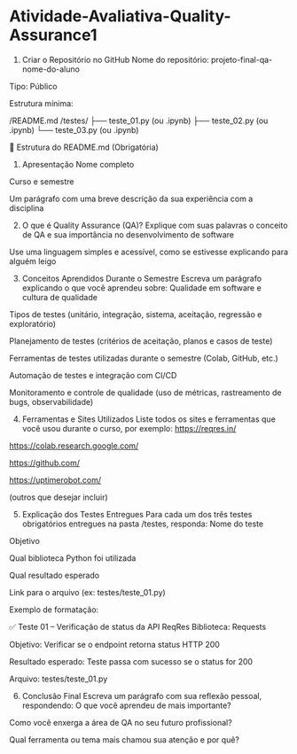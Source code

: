 # Atividade-Avaliativa-Quality-Assurance1

1. Criar o Repositório no GitHub
Nome do repositório: projeto-final-qa-nome-do-aluno


Tipo: Público


Estrutura mínima:

/README.md
/testes/
   ├── teste_01.py (ou .ipynb)
   ├── teste_02.py (ou .ipynb)
   └── teste_03.py (ou .ipynb)

📄 Estrutura do README.md (Obrigatória)
1. Apresentação
Nome completo


Curso e semestre


Um parágrafo com uma breve descrição da sua experiência com a disciplina


2. O que é Quality Assurance (QA)?
Explique com suas palavras o conceito de QA e sua importância no desenvolvimento de software


Use uma linguagem simples e acessível, como se estivesse explicando para alguém leigo


3. Conceitos Aprendidos Durante o Semestre
Escreva um parágrafo explicando o que você aprendeu sobre:
Qualidade em software e cultura de qualidade


Tipos de testes (unitário, integração, sistema, aceitação, regressão e exploratório)


Planejamento de testes (critérios de aceitação, planos e casos de teste)


Ferramentas de testes utilizadas durante o semestre (Colab, GitHub, etc.)


Automação de testes e integração com CI/CD


Monitoramento e controle de qualidade (uso de métricas, rastreamento de bugs, observabilidade)


4. Ferramentas e Sites Utilizados
Liste todos os sites e ferramentas que você usou durante o curso, por exemplo:
https://reqres.in/


https://colab.research.google.com/ 


https://github.com/


https://uptimerobot.com/


(outros que desejar incluir)


5. Explicação dos Testes Entregues
Para cada um dos três testes obrigatórios entregues na pasta /testes, responda:
Nome do teste


Objetivo


Qual biblioteca Python foi utilizada


Qual resultado esperado


Link para o arquivo (ex: testes/teste_01.py)


Exemplo de formatação:

✅ Teste 01 – Verificação de status da API ReqRes
Biblioteca: Requests


Objetivo: Verificar se o endpoint retorna status HTTP 200


Resultado esperado: Teste passa com sucesso se o status for 200


Arquivo: testes/teste_01.py



6. Conclusão Final
Escreva um parágrafo com sua reflexão pessoal, respondendo:
O que você aprendeu de mais importante?


Como você enxerga a área de QA no seu futuro profissional?


Qual ferramenta ou tema mais chamou sua atenção e por quê?
